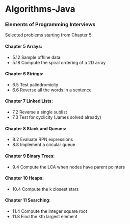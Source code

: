 # Algorithms-Java

### Elements of Programming Interviews
Selected problems starting from Chapter 5.

#### Chapter 5 Arrays:
- 5.12 Sample offline data
- 5.18 Compute the spiral ordering of a 2D array

#### Chapter 6 Strings:
- 6.5 Test palindromicity
- 6.6 Reverse all the words in a sentence

#### Chapter 7 Linked Lists:
- 7.2 Reverse a single sublist
- 7.3 Test for cyclicity (James solved already)

#### Chapter 8 Stack and Queues:
- 8.2 Evaluate RPN expressions
- 8.8 Implement a circular queue

#### Chapter 9 Binary Trees:
- 9.4 Compute the LCA when nodes have parent pointers

#### Chapter 10 Heaps:
- 10.4 Compute the k closest stars

#### Chapter 11 Searching:
- 11.4 Compute the integer square root
- 11.8 Find the kth largest element